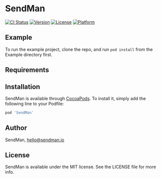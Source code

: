 # SendMan

[![CI Status](https://img.shields.io/travis/sendmanio/SendMan.svg?style=flat)](https://travis-ci.org/sendmanio/SendMan)
[![Version](https://img.shields.io/cocoapods/v/SendMan.svg?style=flat)](https://cocoapods.org/pods/SendMan)
[![License](https://img.shields.io/cocoapods/l/SendMan.svg?style=flat)](https://cocoapods.org/pods/SendMan)
[![Platform](https://img.shields.io/cocoapods/p/SendMan.svg?style=flat)](https://cocoapods.org/pods/SendMan)

## Example

To run the example project, clone the repo, and run `pod install` from the Example directory first.

## Requirements

## Installation

SendMan is available through [CocoaPods](https://cocoapods.org). To install
it, simply add the following line to your Podfile:

```ruby
pod 'SendMan'
```

## Author

SendMan, hello@sendman.io

## License

SendMan is available under the MIT license. See the LICENSE file for more info.
